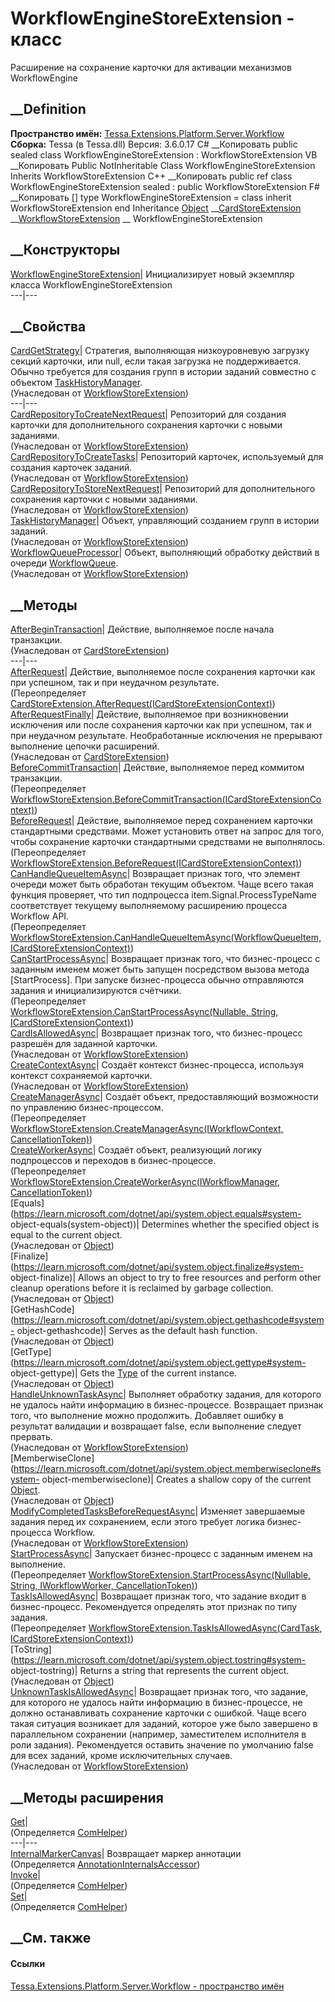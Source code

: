 # WorkflowEngineStoreExtension - класс
Расширение на сохранение карточки для активации механизмов WorkflowEngine
## __Definition
 **Пространство имён:**
[Tessa.Extensions.Platform.Server.Workflow](N_Tessa_Extensions_Platform_Server_Workflow.htm)  
 **Сборка:** Tessa (в Tessa.dll) Версия: 3.6.0.17
C# __Копировать
     public sealed class WorkflowEngineStoreExtension : WorkflowStoreExtension
VB __Копировать
     Public NotInheritable Class WorkflowEngineStoreExtension
    	Inherits WorkflowStoreExtension
C++ __Копировать
     public ref class WorkflowEngineStoreExtension sealed : public WorkflowStoreExtension
F# __Копировать
     [<SealedAttribute>]
    type WorkflowEngineStoreExtension = 
        class
            inherit WorkflowStoreExtension
        end
Inheritance
    [Object](https://learn.microsoft.com/dotnet/api/system.object) __[CardStoreExtension](T_Tessa_Cards_Extensions_CardStoreExtension.htm) __[WorkflowStoreExtension](T_Tessa_Cards_Workflow_WorkflowStoreExtension.htm) __ WorkflowEngineStoreExtension
##  __Конструкторы
[WorkflowEngineStoreExtension](M_Tessa_Extensions_Platform_Server_Workflow_WorkflowEngineStoreExtension__ctor.htm)|
Инициализирует новый экземпляр класса WorkflowEngineStoreExtension  
---|---  
##  __Свойства
[CardGetStrategy](P_Tessa_Cards_Workflow_WorkflowStoreExtension_CardGetStrategy.htm)|
Стратегия, выполняющая низкоуровневую загрузку секций карточки, или null, если
такая загрузка не поддерживается. Обычно требуется для создания групп в
истории заданий совместно с объектом
[TaskHistoryManager](P_Tessa_Cards_Workflow_WorkflowStoreExtension_TaskHistoryManager.htm).  
(Унаследован от
[WorkflowStoreExtension](T_Tessa_Cards_Workflow_WorkflowStoreExtension.htm))  
---|---  
[CardRepositoryToCreateNextRequest](P_Tessa_Cards_Workflow_WorkflowStoreExtension_CardRepositoryToCreateNextRequest.htm)|
Репозиторий для создания карточки для дополнительного сохранения карточки с
новыми заданиями.  
(Унаследован от
[WorkflowStoreExtension](T_Tessa_Cards_Workflow_WorkflowStoreExtension.htm))  
[CardRepositoryToCreateTasks](P_Tessa_Cards_Workflow_WorkflowStoreExtension_CardRepositoryToCreateTasks.htm)|
Репозиторий карточек, используемый для создания карточек заданий.  
(Унаследован от
[WorkflowStoreExtension](T_Tessa_Cards_Workflow_WorkflowStoreExtension.htm))  
[CardRepositoryToStoreNextRequest](P_Tessa_Cards_Workflow_WorkflowStoreExtension_CardRepositoryToStoreNextRequest.htm)|
Репозиторий для дополнительного сохранения карточки с новыми заданиями.  
(Унаследован от
[WorkflowStoreExtension](T_Tessa_Cards_Workflow_WorkflowStoreExtension.htm))  
[TaskHistoryManager](P_Tessa_Cards_Workflow_WorkflowStoreExtension_TaskHistoryManager.htm)|
Объект, управляющий созданием групп в истории заданий.  
(Унаследован от
[WorkflowStoreExtension](T_Tessa_Cards_Workflow_WorkflowStoreExtension.htm))  
[WorkflowQueueProcessor](P_Tessa_Cards_Workflow_WorkflowStoreExtension_WorkflowQueueProcessor.htm)|
Объект, выполняющий обработку действий в очереди
[WorkflowQueue](T_Tessa_Cards_Workflow_WorkflowQueue.htm).  
(Унаследован от
[WorkflowStoreExtension](T_Tessa_Cards_Workflow_WorkflowStoreExtension.htm))  
##  __Методы
[AfterBeginTransaction](M_Tessa_Cards_Extensions_CardStoreExtension_AfterBeginTransaction.htm)|
Действие, выполняемое после начала транзакции.  
(Унаследован от
[CardStoreExtension](T_Tessa_Cards_Extensions_CardStoreExtension.htm))  
---|---  
[AfterRequest](M_Tessa_Extensions_Platform_Server_Workflow_WorkflowEngineStoreExtension_AfterRequest.htm)|
Действие, выполняемое после сохранения карточки как при успешном, так и при
неудачном результате.  
(Переопределяет
[CardStoreExtension.AfterRequest(ICardStoreExtensionContext)](M_Tessa_Cards_Extensions_CardStoreExtension_AfterRequest.htm))  
[AfterRequestFinally](M_Tessa_Cards_Extensions_CardStoreExtension_AfterRequestFinally.htm)|
Действие, выполняемое при возникновении исключения или после сохранения
карточки как при успешном, так и при неудачном результате. Необработанные
исключения не прерывают выполнение цепочки расширений.  
(Унаследован от
[CardStoreExtension](T_Tessa_Cards_Extensions_CardStoreExtension.htm))  
[BeforeCommitTransaction](M_Tessa_Extensions_Platform_Server_Workflow_WorkflowEngineStoreExtension_BeforeCommitTransaction.htm)|
Действие, выполняемое перед коммитом транзакции.  
(Переопределяет
[WorkflowStoreExtension.BeforeCommitTransaction(ICardStoreExtensionContext)](M_Tessa_Cards_Workflow_WorkflowStoreExtension_BeforeCommitTransaction.htm))  
[BeforeRequest](M_Tessa_Extensions_Platform_Server_Workflow_WorkflowEngineStoreExtension_BeforeRequest.htm)|
Действие, выполняемое перед сохранением карточки стандартными средствами.
Может установить ответ на запрос для того, чтобы сохранение карточки
стандартными средствами не выполнялось.  
(Переопределяет
[WorkflowStoreExtension.BeforeRequest(ICardStoreExtensionContext)](M_Tessa_Cards_Workflow_WorkflowStoreExtension_BeforeRequest.htm))  
[CanHandleQueueItemAsync](M_Tessa_Extensions_Platform_Server_Workflow_WorkflowEngineStoreExtension_CanHandleQueueItemAsync.htm)|
Возвращает признак того, что элемент очереди может быть обработан текущим
объектом. Чаще всего такая функция проверяет, что тип подпроцесса
item.Signal.ProcessTypeName соответствует текущему выполняемому расширению
процесса Workflow API.  
(Переопределяет
[WorkflowStoreExtension.CanHandleQueueItemAsync(WorkflowQueueItem,
ICardStoreExtensionContext)](M_Tessa_Cards_Workflow_WorkflowStoreExtension_CanHandleQueueItemAsync.htm))  
[CanStartProcessAsync](M_Tessa_Extensions_Platform_Server_Workflow_WorkflowEngineStoreExtension_CanStartProcessAsync.htm)|
Возвращает признак того, что бизнес-процесс с заданным именем может быть
запущен посредством вызова метода [StartProcess]. При запуске бизнес-процесса
обычно отправляются задания и инициализируются счётчики.  
(Переопределяет [WorkflowStoreExtension.CanStartProcessAsync(Nullable<Guid>,
String,
ICardStoreExtensionContext)](M_Tessa_Cards_Workflow_WorkflowStoreExtension_CanStartProcessAsync.htm))  
[CardIsAllowedAsync](M_Tessa_Cards_Workflow_WorkflowStoreExtension_CardIsAllowedAsync.htm)|
Возвращает признак того, что бизнес-процесс разрешён для заданной карточки.  
(Унаследован от
[WorkflowStoreExtension](T_Tessa_Cards_Workflow_WorkflowStoreExtension.htm))  
[CreateContextAsync](M_Tessa_Cards_Workflow_WorkflowStoreExtension_CreateContextAsync.htm)|
Создаёт контекст бизнес-процесса, используя контекст сохраняемой карточки.  
(Унаследован от
[WorkflowStoreExtension](T_Tessa_Cards_Workflow_WorkflowStoreExtension.htm))  
[CreateManagerAsync](M_Tessa_Extensions_Platform_Server_Workflow_WorkflowEngineStoreExtension_CreateManagerAsync.htm)|
Создаёт объект, предоставляющий возможности по управлению бизнес-процессом.  
(Переопределяет [WorkflowStoreExtension.CreateManagerAsync(IWorkflowContext,
CancellationToken)](M_Tessa_Cards_Workflow_WorkflowStoreExtension_CreateManagerAsync.htm))  
[CreateWorkerAsync](M_Tessa_Extensions_Platform_Server_Workflow_WorkflowEngineStoreExtension_CreateWorkerAsync.htm)|
Создаёт объект, реализующий логику подпроцессов и переходов в бизнес-процессе.  
(Переопределяет [WorkflowStoreExtension.CreateWorkerAsync(IWorkflowManager,
CancellationToken)](M_Tessa_Cards_Workflow_WorkflowStoreExtension_CreateWorkerAsync.htm))  
[Equals](https://learn.microsoft.com/dotnet/api/system.object.equals#system-
object-equals\(system-object\))| Determines whether the specified object is
equal to the current object.  
(Унаследован от
[Object](https://learn.microsoft.com/dotnet/api/system.object))  
[Finalize](https://learn.microsoft.com/dotnet/api/system.object.finalize#system-
object-finalize)| Allows an object to try to free resources and perform other
cleanup operations before it is reclaimed by garbage collection.  
(Унаследован от
[Object](https://learn.microsoft.com/dotnet/api/system.object))  
[GetHashCode](https://learn.microsoft.com/dotnet/api/system.object.gethashcode#system-
object-gethashcode)| Serves as the default hash function.  
(Унаследован от
[Object](https://learn.microsoft.com/dotnet/api/system.object))  
[GetType](https://learn.microsoft.com/dotnet/api/system.object.gettype#system-
object-gettype)| Gets the
[Type](https://learn.microsoft.com/dotnet/api/system.type) of the current
instance.  
(Унаследован от
[Object](https://learn.microsoft.com/dotnet/api/system.object))  
[HandleUnknownTaskAsync](M_Tessa_Cards_Workflow_WorkflowStoreExtension_HandleUnknownTaskAsync.htm)|
Выполняет обработку задания, для которого не удалось найти информацию в
бизнес-процессе. Возвращает признак того, что выполнение можно продолжить.
Добавляет ошибку в результат валидации и возвращает false, если выполнение
следует прервать.  
(Унаследован от
[WorkflowStoreExtension](T_Tessa_Cards_Workflow_WorkflowStoreExtension.htm))  
[MemberwiseClone](https://learn.microsoft.com/dotnet/api/system.object.memberwiseclone#system-
object-memberwiseclone)| Creates a shallow copy of the current
[Object](https://learn.microsoft.com/dotnet/api/system.object).  
(Унаследован от
[Object](https://learn.microsoft.com/dotnet/api/system.object))  
[ModifyCompletedTasksBeforeRequestAsync](M_Tessa_Cards_Workflow_WorkflowStoreExtension_ModifyCompletedTasksBeforeRequestAsync.htm)|
Изменяет завершаемые задания перед их сохранением, если этого требует логика
бизнес-процесса Workflow.  
(Унаследован от
[WorkflowStoreExtension](T_Tessa_Cards_Workflow_WorkflowStoreExtension.htm))  
[StartProcessAsync](M_Tessa_Extensions_Platform_Server_Workflow_WorkflowEngineStoreExtension_StartProcessAsync.htm)|
Запускает бизнес-процесс с заданным именем на выполнение.  
(Переопределяет [WorkflowStoreExtension.StartProcessAsync(Nullable<Guid>,
String, IWorkflowWorker,
CancellationToken)](M_Tessa_Cards_Workflow_WorkflowStoreExtension_StartProcessAsync.htm))  
[TaskIsAllowedAsync](M_Tessa_Extensions_Platform_Server_Workflow_WorkflowEngineStoreExtension_TaskIsAllowedAsync.htm)|
Возвращает признак того, что задание входит в бизнес-процесс. Рекомендуется
определять этот признак по типу задания.  
(Переопределяет [WorkflowStoreExtension.TaskIsAllowedAsync(CardTask,
ICardStoreExtensionContext)](M_Tessa_Cards_Workflow_WorkflowStoreExtension_TaskIsAllowedAsync.htm))  
[ToString](https://learn.microsoft.com/dotnet/api/system.object.tostring#system-
object-tostring)| Returns a string that represents the current object.  
(Унаследован от
[Object](https://learn.microsoft.com/dotnet/api/system.object))  
[UnknownTaskIsAllowedAsync](M_Tessa_Cards_Workflow_WorkflowStoreExtension_UnknownTaskIsAllowedAsync.htm)|
Возвращает признак того, что задание, для которого не удалось найти информацию
в бизнес-процессе, не должно останавливать сохранение карточки с ошибкой. Чаще
всего такая ситуация возникает для заданий, которое уже было завершено в
параллельном сохранении (например, заместителем исполнителя в роли задания).
Рекомендуется оставить значение по умолчанию false для всех заданий, кроме
исключительных случаев.  
(Унаследован от
[WorkflowStoreExtension](T_Tessa_Cards_Workflow_WorkflowStoreExtension.htm))  
##  __Методы расширения
[Get](M_Tessa_Extensions_Default_Client_EDS_ComHelper_Get.htm)|  
(Определяется
[ComHelper](T_Tessa_Extensions_Default_Client_EDS_ComHelper.htm))  
---|---  
[InternalMarkerCanvas](M_Tessa_UI_Views_Charting_Annotations_AnnotationInternalsAccessor_InternalMarkerCanvas.htm)|
Возвращает маркер аннотации  
(Определяется
[AnnotationInternalsAccessor](T_Tessa_UI_Views_Charting_Annotations_AnnotationInternalsAccessor.htm))  
[Invoke](M_Tessa_Extensions_Default_Client_EDS_ComHelper_Invoke.htm)|  
(Определяется
[ComHelper](T_Tessa_Extensions_Default_Client_EDS_ComHelper.htm))  
[Set](M_Tessa_Extensions_Default_Client_EDS_ComHelper_Set.htm)|  
(Определяется
[ComHelper](T_Tessa_Extensions_Default_Client_EDS_ComHelper.htm))  
##  __См. также
#### Ссылки
[Tessa.Extensions.Platform.Server.Workflow - пространство
имён](N_Tessa_Extensions_Platform_Server_Workflow.htm)
